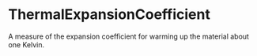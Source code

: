 ThermalExpansionCoefficient
===========================

A measure of the expansion coefficient for warming up the material about one Kelvin.
